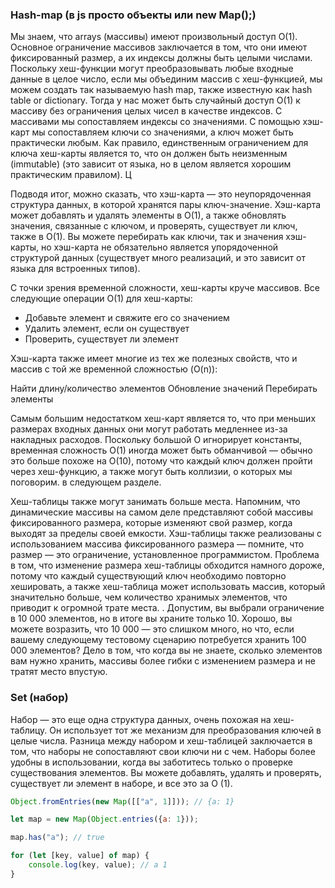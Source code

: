 ### Hash-map (в js просто объекты или new Map();)
Мы знаем, что arrays (массивы) имеют произвольный доступ O(1). Основное ограничение массивов заключается в том, что они имеют фиксированный размер, а их индексы должны быть целыми числами. Поскольку хеш-функции могут преобразовывать любые входные данные в целое число, если мы объединим массив с хеш-функцией, мы можем создать так называемую hash map, также известную как hash table or dictionary. Тогда у нас может быть случайный доступ O(1) к массиву без ограничения целых чисел в качестве индексов. С массивами мы сопоставляем индексы со значениями. С помощью хэш-карт мы сопоставляем ключи со значениями, а ключ может быть практически любым. Как правило, единственным ограничением для ключа хеш-карты является то, что он должен быть неизменным (immutable) (это зависит от языка, но в целом является хорошим практическим правилом). Ц

Подводя итог, можно сказать, что хэш-карта — это неупорядоченная структура данных, в которой хранятся пары ключ-значение. Хэш-карта может добавлять и удалять элементы в O(1), а также обновлять значения, связанные с ключом, и проверять, существует ли ключ, также в O(1). Вы можете перебирать как ключи, так и значения хэш-карты, но хэш-карта не обязательно является упорядоченной структурой данных (существует много реализаций, и это зависит от языка для встроенных типов).

С точки зрения временной сложности, хеш-карты круче массивов. Все следующие операции
O(1) для хеш-карты:

- Добавьте элемент и свяжите его со значением
- Удалить элемент, если он существует
- Проверить, существует ли элемент

Хэш-карта также имеет многие из тех же полезных свойств, что и массив с той же временной сложностью (O(n)):

Найти длину/количество элементов
Обновление значений
Перебирать элементы

Самым большим недостатком хеш-карт является то, что при меньших размерах входных данных они могут работать медленнее из-за накладных расходов. Поскольку большой O игнорирует константы, временная сложность O(1) иногда может быть обманчивой — обычно это больше похоже на O(10), потому что каждый ключ должен пройти через хеш-функцию, а также могут быть коллизии, о которых мы поговорим. в следующем разделе.

Хеш-таблицы также могут занимать больше места. Напомним, что динамические массивы на самом деле представляют собой массивы фиксированного размера, которые изменяют свой размер, когда выходят за пределы своей емкости. Хэш-таблицы также реализованы с использованием массива фиксированного размера — помните, что размер — это ограничение, установленное программистом. Проблема в том, что изменение размера хеш-таблицы обходится намного дороже, потому что каждый существующий ключ необходимо повторно хешировать, а также хеш-таблица может использовать массив, который значительно больше, чем количество хранимых элементов, что приводит к огромной трате места. . Допустим, вы выбрали ограничение в 10 000 элементов, но в итоге вы храните только 10. Хорошо, вы можете возразить, что 10 000 — это слишком много, но что, если вашему следующему тестовому сценарию потребуется хранить 100 000 элементов? Дело в том, что когда вы не знаете, сколько элементов вам нужно хранить, массивы более гибки с изменением размера и не тратят место впустую.


### Set (набор)
Набор — это еще одна структура данных, очень похожая на хеш-таблицу. Он использует тот же механизм для преобразования ключей в целые числа. Разница между набором и хеш-таблицей заключается в том, что наборы не сопоставляют свои ключи ни с чем. Наборы более удобны в использовании, когда вы заботитесь только о проверке существования элементов. Вы можете добавлять, удалять и проверять, существует ли элемент в наборе, и все это за O (1).


```js
Object.fromEntries(new Map([["a", 1]])); // {a: 1}

let map = new Map(Object.entries({a: 1}));

map.has("a"); // true

for (let [key, value] of map) {
    console.log(key, value); // a 1
}
```

